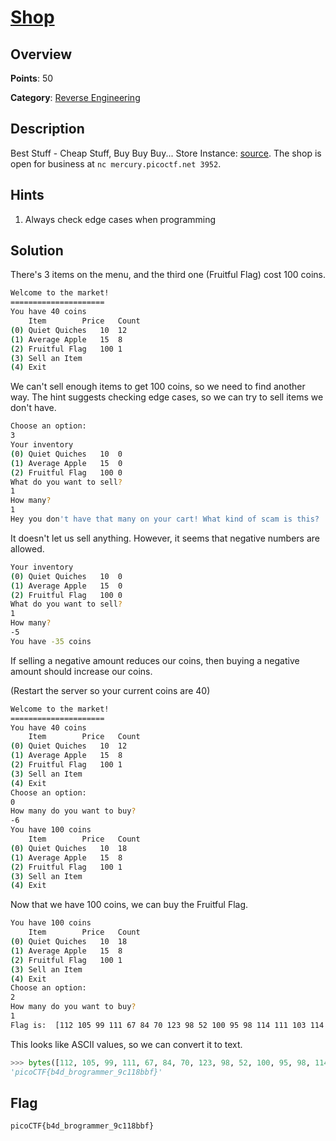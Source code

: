 # [Shop](https://play.picoctf.org/practice/challenge/134?page=3)

## Overview

**Points**: 50

**Category**: [Reverse Engineering](../)

## Description

Best Stuff - Cheap Stuff, Buy Buy Buy... Store Instance: [source](./source). The shop is open for business at `nc mercury.picoctf.net 3952`.

## Hints

1. Always check edge cases when programming

## Solution

There's 3 items on the menu, and the third one (Fruitful Flag) cost 100 coins. 

```bash
Welcome to the market!
=====================
You have 40 coins
	Item		Price	Count
(0) Quiet Quiches	10	12
(1) Average Apple	15	8
(2) Fruitful Flag	100	1
(3) Sell an Item
(4) Exit
```

We can't sell enough items to get 100 coins, so we need to find another way. The hint suggests checking edge cases, so we can try to sell items we don't have.

```bash
Choose an option: 
3
Your inventory
(0) Quiet Quiches	10	0
(1) Average Apple	15	0
(2) Fruitful Flag	100	0
What do you want to sell? 
1
How many?
1
Hey you don't have that many on your cart! What kind of scam is this?
```

It doesn't let us sell anything. However, it seems that negative numbers are allowed.

```bash
Your inventory
(0) Quiet Quiches	10	0
(1) Average Apple	15	0
(2) Fruitful Flag	100	0
What do you want to sell? 
1
How many?
-5
You have -35 coins
```

If selling a negative amount reduces our coins, then buying a negative amount should increase our coins. 

(Restart the server so your current coins are 40)

```bash
Welcome to the market!
=====================
You have 40 coins
	Item		Price	Count
(0) Quiet Quiches	10	12
(1) Average Apple	15	8
(2) Fruitful Flag	100	1
(3) Sell an Item
(4) Exit
Choose an option: 
0
How many do you want to buy?
-6
You have 100 coins
	Item		Price	Count
(0) Quiet Quiches	10	18
(1) Average Apple	15	8
(2) Fruitful Flag	100	1
(3) Sell an Item
(4) Exit
```

Now that we have 100 coins, we can buy the Fruitful Flag.

```bash
You have 100 coins
	Item		Price	Count
(0) Quiet Quiches	10	18
(1) Average Apple	15	8
(2) Fruitful Flag	100	1
(3) Sell an Item
(4) Exit
Choose an option: 
2
How many do you want to buy?
1
Flag is:  [112 105 99 111 67 84 70 123 98 52 100 95 98 114 111 103 114 97 109 109 101 114 95 57 99 49 49 56 98 98 102 125]
```

This looks like ASCII values, so we can convert it to text.

```python
>>> bytes([112, 105, 99, 111, 67, 84, 70, 123, 98, 52, 100, 95, 98, 114, 111, 103, 114, 97, 109, 109, 101, 114, 95, 57, 99, 49, 49, 56, 98, 98, 102, 125]).decode()
'picoCTF{b4d_brogrammer_9c118bbf}'
```

## Flag

`picoCTF{b4d_brogrammer_9c118bbf}`